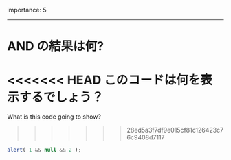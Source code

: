 importance: 5

---

# AND の結果は何?

<<<<<<< HEAD
このコードは何を表示するでしょう？
=======
What is this code going to show?
>>>>>>> 28ed5a3f7df9e015cf81c126423c76c9408d7117

```js
alert( 1 && null && 2 );
```
